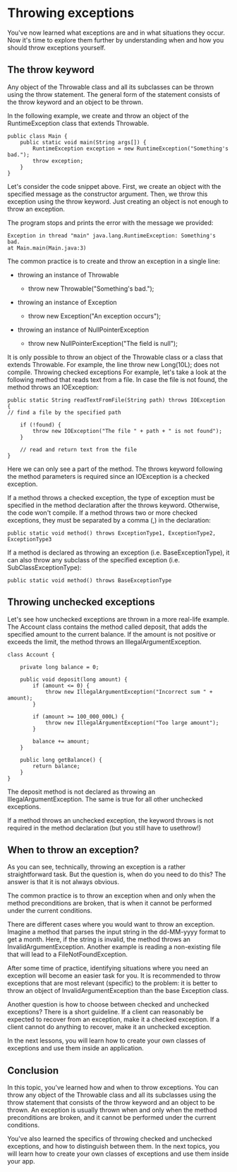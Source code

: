 # Throwing exceptions

You've now learned what exceptions are and in what situations they occur. Now it's time to explore 
them further by understanding when and how you should throw exceptions yourself.

## The throw keyword
Any object of the Throwable class and all its subclasses can be thrown using the throw statement. 
The general form of the statement consists of the throw keyword and an object to be thrown.

In the following example, we create and throw an object of the RuntimeException class that extends
Throwable.
```
public class Main {
    public static void main(String args[]) {
        RuntimeException exception = new RuntimeException("Something's bad.");
        throw exception;
    }
}
```
Let's consider the code snippet above. First, we create an object with the specified message as the 
constructor argument. Then, we throw this exception using the throw keyword. Just creating an object 
is not enough to throw an exception.

The program stops and prints the error with the message we provided:
```
Exception in thread "main" java.lang.RuntimeException: Something's bad.
at Main.main(Main.java:3)
```
The common practice is to create and throw an exception in a single line:
- throwing an instance of Throwable
    - throw new Throwable("Something's bad.");

- throwing an instance of Exception
  - throw new Exception("An exception occurs");

- throwing an instance of NullPointerException
  - throw new NullPointerException("The field is null");

It is only possible to throw an object of the Throwable class or a class that extends Throwable.
For example, the line throw new Long(10L); does not compile.
Throwing checked exceptions
For example, let's take a look at the following method that reads text from a file. In case the file 
is not found, the method throws an IOException:
```
public static String readTextFromFile(String path) throws IOException {
// find a file by the specified path

    if (!found) {
        throw new IOException("The file " + path + " is not found");
    }

    // read and return text from the file
}
```
Here we can only see a part of the method. The throws keyword following the method parameters is 
required since an IOException is a checked exception.

If a method throws a checked exception, the type of exception must be specified in the method 
declaration after the throws keyword. Otherwise, the code won't compile.
If a method throws two or more checked exceptions, they must be separated by a comma (,) in the 
declaration:
```
public static void method() throws ExceptionType1, ExceptionType2, ExceptionType3
```
If a method is declared as throwing an exception (i.e. BaseExceptionType), it can also throw any 
subclass of the specified exception (i.e. SubClassExceptionType):
```
public static void method() throws BaseExceptionType
```

## Throwing unchecked exceptions
Let's see how unchecked exceptions are thrown in a more real-life example. The Account class 
contains the method called deposit, that adds the specified amount to the current balance. If the
amount is not positive or exceeds the limit, the method throws an IllegalArgumentException.
```
class Account {

    private long balance = 0;
    
    public void deposit(long amount) {
        if (amount <= 0) {
            throw new IllegalArgumentException("Incorrect sum " + amount);
        }
        
        if (amount >= 100_000_000L) {
            throw new IllegalArgumentException("Too large amount");
        }
        
        balance += amount;
    }
    
    public long getBalance() {
        return balance;
    }
}
```
The deposit method is not declared as throwing an IllegalArgumentException. The same is true for all
other unchecked exceptions.

If a method throws an unchecked exception, the keyword throws is not required in the method declaration
(but you still have to usethrow!)

## When to throw an exception?
As you can see, technically, throwing an exception is a rather straightforward task. But the 
question is, when do you need to do this? The answer is that it is not always obvious.

The common practice is to throw an exception when and only when the method preconditions are broken,
that is when it cannot be performed under the current conditions.

There are different cases where you would want to throw an exception. Imagine a method that parses
the input string in the dd-MM-yyyy format to get a month. Here, if the string is invalid, the method
throws an InvalidArgumentException. Another example is reading a non-existing file that will lead to
a FileNotFoundException.

After some time of practice, identifying situations where you need an exception will become an 
easier task for you. It is recommended to throw exceptions that are most relevant (specific) to 
the problem: it is better to throw an object of InvalidArgumentException than the base Exception class.

Another question is how to choose between checked and unchecked exceptions? There is a short 
guideline. If a client can reasonably be expected to recover from an exception, make it a checked
exception. If a client cannot do anything to recover, make it an unchecked exception.

In the next lessons, you will learn how to create your own classes of exceptions and use them 
inside an application.

## Conclusion
In this topic, you've learned how and when to throw exceptions. You can throw any object of the 
Throwable class and all its subclasses using the throw statement that consists of the throw keyword 
and an object to be thrown. An exception is usually thrown when and only when the method 
preconditions are broken, and it cannot be performed under the current conditions.

You've also learned the specifics of throwing checked and unchecked exceptions, and how to 
distinguish between them. In the next topics, you will learn how to create your own classes of 
exceptions and use them inside your app.
